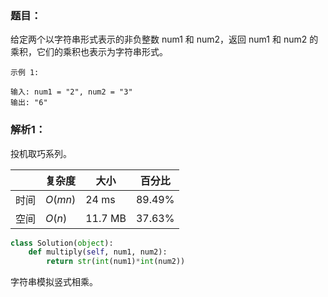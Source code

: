 ### 题目：
给定两个以字符串形式表示的非负整数 num1 和 num2，返回 num1 和 num2 的乘积，它们的乘积也表示为字符串形式。
```
示例 1:

输入: num1 = "2", num2 = "3"
输出: "6"
```

### 解析1：
投机取巧系列。

|  |复杂度|大小|百分比|
|--|--|--|--|
|时间|$O(mn)$|24 ms|89.49%|
|空间|$O(n)$|11.7 MB|37.63%|


```python
class Solution(object):
    def multiply(self, num1, num2):
        return str(int(num1)*int(num2))
```

字符串模拟竖式相乘。